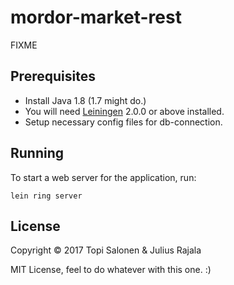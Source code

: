 # mordor-market-rest

FIXME

## Prerequisites

- Install Java 1.8 (1.7 might do.)
- You will need [Leiningen][] 2.0.0 or above installed.
- Setup necessary config files for db-connection.

[leiningen]: https://github.com/technomancy/leiningen

## Running

To start a web server for the application, run:

    lein ring server

## License

Copyright © 2017 Topi Salonen & Julius Rajala

MIT License, feel to do whatever with this one. :)